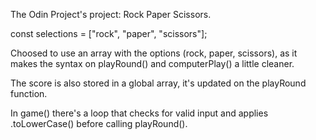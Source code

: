 The Odin Project's project: Rock Paper Scissors.

const selections = ["rock", "paper", "scissors"];

Choosed to use an array with the options (rock, paper, scissors), as it makes the syntax on playRound() and computerPlay() a little cleaner.

The score is also stored in a global array, it's updated on the playRound function.

In game() there's a loop that checks for valid input and applies .toLowerCase() before calling playRound().